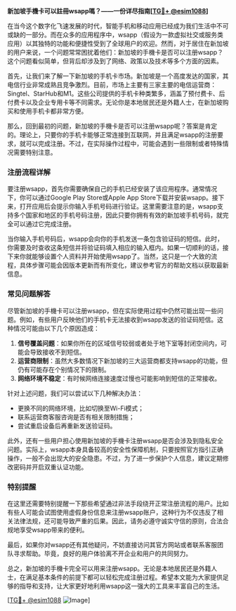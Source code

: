 **新加坡手機卡可以註冊wsapp嗎？——一份详尽指南[[TG💪+ @esim1088](https://t.me/s/esim1088)]**

在当今这个数字化飞速发展的时代，智能手机和移动应用已经成为我们生活中不可或缺的一部分。而在众多的应用程序中，wsapp（假设为一款虚拟社交或服务类应用）以其独特的功能和便捷性受到了全球用户的欢迎。然而，对于居住在新加坡的用户来说，一个问题常常困扰着他们：新加坡的手機卡是否可以注册wsapp？这个问题看似简单，但背后却涉及到了网络、政策以及技术等多个方面的因素。

首先，让我们来了解一下新加坡的手机卡市场。新加坡是一个高度发达的国家，其电信行业非常成熟且竞争激烈。目前，市场上主要有三家主要的电信运营商：Singtel、StarHub和M1。这些公司提供的手机卡种类繁多，涵盖了预付费卡、后付费卡以及企业专用卡等不同需求。无论你是本地居民还是外籍人士，在新加坡购买和使用手机卡都非常方便。

那么，回到最初的问题，新加坡的手機卡是否可以注册wsapp呢？答案是肯定的。理论上，只要你的手机卡能够正常连接到互联网，并且满足wsapp的注册要求，就可以完成注册。不过，在实际操作过程中，可能会遇到一些限制或者特殊情况需要特别注意。

### 注册流程详解

要注册wsapp，首先你需要确保自己的手机已经安装了该应用程序。通常情况下，你可以通过Google Play Store或Apple App Store下载并安装wsapp。接下来，打开应用后会提示你输入手机号码进行验证。这里需要注意的是，wsapp支持多个国家和地区的手机号码注册，因此只要你拥有有效的新加坡手机号码，就完全可以通过它完成注册。

当你输入手机号码后，wsapp会向你的手机发送一条包含验证码的短信。此时，你需要及时查收这条短信并将验证码填入相应的输入框内。如果一切顺利的话，接下来你就能够设置个人资料并开始使用wsapp了。当然，这只是一个大致的流程，具体步骤可能会因版本更新而有所变化，建议参考官方的帮助文档以获取最新信息。

### 常见问题解答

尽管新加坡的手機卡可以注册wsapp，但在实际使用过程中仍然可能出现一些问题。例如，有些用户反映他们的手机卡无法接收到wsapp发送的验证码短信。这种情况可能由以下几个原因造成：

1. **信号覆盖问题**：如果你所在的区域信号较弱或者处于地下室等封闭空间内，可能会导致接收不到短信。
2. **运营商限制**：虽然大多数情况下新加坡的三大运营商都支持wsapp的功能，但仍有可能存在个别情况下的限制。
3. **网络环境不稳定**：有时候网络连接速度过慢也可能影响到短信的正常接收。

针对上述问题，我们可以尝试以下几种解决办法：
- 更换不同的网络环境，比如切换至Wi-Fi模式；
- 联系运营商客服咨询是否有相关限制措施；
- 尝试重启设备后再重新发送验证码。

此外，还有一些用户担心使用新加坡的手機卡注册wsapp是否会涉及到隐私安全问题。实际上，wsapp本身具备较高的安全性保障机制，只要按照官方指引正确操作，一般不会出现大的安全隐患。不过，为了进一步保护个人信息，建议定期修改密码并开启双重认证功能。

### 特别提醒

在这里还需要特别提醒一下那些希望通过非法手段绕开正常注册流程的用户。比如有些人可能会试图使用虚假身份信息来注册wsapp账户，这种行为不仅违反了相关法律法规，还可能导致严重的后果。因此，请务必遵守诚实守信的原则，合法合规地享受wsapp带来的便利。

最后，如果你对wsapp还有其他疑问，不妨直接访问其官方网站或者联系客服团队寻求帮助。毕竟，良好的用户体验离不开企业和用户的共同努力。

总之，新加坡的手機卡完全可以用来注册wsapp。无论是本地居民还是外籍人士，在满足基本条件的前提下都可以轻松完成注册过程。希望本文能为大家提供足够的指导和支持，让大家更好地利用wsapp这一强大的工具来丰富自己的生活。

[[TG💪+ @esim1088](https://t.me/s/esim1088) ![Image](https://i.postimg.cc/4NQfJmqS/Snipaste-2025-05-13-00-14-12.png)]